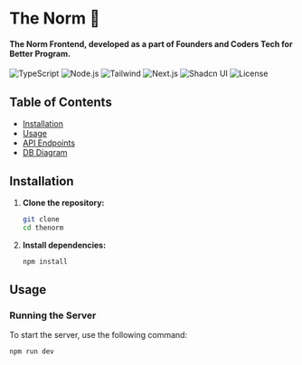 # The Norm 🧠

#### The Norm Frontend, developed as a part of Founders and Coders Tech for Better Program.

![TypeScript](https://img.shields.io/badge/TypeScript-blue)
![Node.js](https://img.shields.io/badge/TS--Node-blue)
![Tailwind](https://img.shields.io/badge/Tailwind-blue)
![Next.js](https://img.shields.io/badge/JS--Next-blue)
![Shadcn UI](https://img.shields.io/badge/ShadcnUI-blue)
![License](https://img.shields.io/badge/License-MIT-blue)

## Table of Contents

- [Installation](#installation)
- [Usage](#usage)
- [API Endpoints](#api-endpoints)
- [DB Diagram](#db-diagram)
<!-- - [Testing](#testing)
- [Contributing](#contributing)
- [License](#license) -->

## Installation

1.  **Clone the repository:**

    ```sh
    git clone
    cd thenorm
    ```

2.  **Install dependencies:**

    ```sh
    npm install
    ```

<!-- 3.  **Set up environment variables:**

    Create a `.env` file in the root directory and add your configuration settings.

    ```env

    ``` -->

## Usage

### Running the Server

To start the server, use the following command:

```sh
npm run dev
```

<!-- The server will run on the port specified in the `.env` file. If no port is specified, it will default to `3000`. -->
